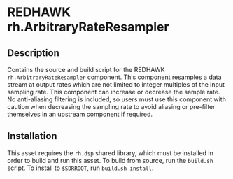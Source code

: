 # REDHAWK rh.ArbitraryRateResampler

## Description

Contains the source and build script for the REDHAWK
`rh.ArbitraryRateResampler` component.  This component resamples a data stream at output rates which are not
limited to integer multiples of the input sampling rate.  This component can
increase or decrease the sample rate.  No anti-aliasing filtering is included,
so users must use this component with caution when decreasing the sampling rate
to avoid aliasing or pre-filter themselves in an upstream component if required.


## Installation

This asset requires the `rh.dsp` shared library, which must be installed in order
to build and run this asset. To build from source, run the `build.sh` script.
To install to `$SDRROOT`, run `build.sh install`.

